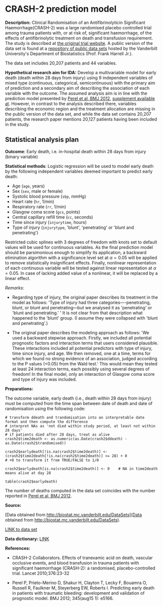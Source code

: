 # CRASH-2 prediction model

**Description:** Clinical Randomisation of an Antifibrinolyticin Significant Haemorrhage(CRASH-2)  was a large randomised placebo controlled trial among trauma patients with, or at risk of, significant haemorrhage, of the effects of antifibrinolytic treatment on death and transfusion requirement. The study is described at [the original trial website](http://crash2.lshtm.ac.uk/). A public version of the data set is found at a [repository of public data sets](http://biostat.mc.vanderbilt.edu/wiki/Main/DataSets) hosted by the Vanderbilt University's Department of Biostatistics (Prof. Frank Harrell Jr.).

The data set includes 20,207 patients and 44 variables. 

**Hypothetical research aim for IDA:** Develop a multivariable model for early death (death within 28 days from injury) using 9 independent variables of mixed type (continuous, categorical, semicontinuous) with the primary aim of prediction and a secondary aim of describing the association of each variable with the outcome. The assumed analysis aim is in line with the prediction model presented by [Perel et al, BMJ 2012](https://doi.org/10.1136/bmj.e5166), [supplement available at](https://www.bmj.com/highwire/filestream/634478/field_highwire_adjunct_files/0/perp003158.ww1_default.pdf). However, in contrast to the analysis described there, variables describing the economic region and the treatment allocation are missing in the public version of the data set, and while the data set contains 20,207 patients, the research paper mentions 20,127 patients having been included in the study.


## Statistical analysis plan

**Outcome**: Early death, i.e. in-hospital death within 28 days from injury (binary variable)

**Statistical methods**: Logistic regression will be used to model early death by the following independent variables deemed important to predict early death:

* Age (`age`, years)
* Sex (`sex`, male or female)
* Systolic blood pressure (`sbp`, mmHg)
* Heart rate (`hr`, 1/min)
* Respiratory rate (`rr`, 1/min)
* Glasgow coma score (`gcs`, points)
* Central capillary refill time (`cc`, seconds)
* Time since injury (`injurytime`, hours)
* Type of injury (`injurytype`, 'blunt', 'penetrating' or 'blunt and penetrating')
 
Restricted cubic splines with 3 degrees of freedom with knots set to default values will be used for continuous variables. As the final prediction model should be parsimonious enough to simplify its application, a backward elimination algorithm with a significance level set at $\alpha=0.05$ will be applied to remove statistically insignificant effects. Finally, nonlinear representation of each continuous variable will be tested against linear representation at $\alpha=0.05$. In case of lacking added value of a nonlinear, it will be replaced by a linear effect.

*Remarks*: 

* Regarding type of injury, the original paper describes its treatment in the model as follows: 'Type of injury had three categories—-penetrating, blunt, or blunt and penetrating—but we analysed it as 'penetrating' or 'blunt and penetrating.' ' It is not clear from that description what happened to the 'blunt' group. (I assume they were collapsed with 'blunt and penetrating'.)

* The original paper describes the modeling approach as follows: 'We used a backward stepwise approach. Firstly, we included all potential prognostic factors and interaction terms that users considered plausible. These interactions included all potential predictors with type of injury, time since injury, and age. We then removed, one at a time, terms for which we found no strong evidence of an association, judged according to the P values (<0.05) from the Wald test.'  This would mean they tested at least 24 interaction terms, each possibly using several degrees of freedom! In the final model, only an interaction of Glasgow coma score and type of injury was included.


**Preparations:**

The outcome variable, early death (i.e., death within 28 days from injury) must be computed from the time span between date of death and date of randomisation using the following code:

```{r}
# transform ddeath and trandomisation into an interpretable date format and then compute the difference
# interpret NAs as 'not died within study period, at least not within 28 days'
# if patients died after 28 days, treat as alive 
crash2$time2death <- as.numeric(as.Date(crash2$ddeath) - as.Date(crash2$trandomised))

crash2$earlydeath[!is.na(crash2$time2death)] <- (crash2$time2death[!is.na(crash2$time2death)] <= 28) + 0   
# +0 to transform it from TRUE/FALSE to 1/0

crash2$earlydeath[is.na(crash2$time2death)] <- 0    # NA in time2death means alive at day 28

table(crash2$earlydeath)
```

The number of deaths computed in the data set coincides with the number reported in [Perel et al, BMJ 2012](https://doi.org/10.1136/bmj.e5166).


**Source:** 

[Data obtained from http://biostat.mc.vanderbilt.edu/DataSets](Data obtained from http://biostat.mc.vanderbilt.edu/DataSets). 

[LINK to data set](http://biostat.mc.vanderbilt.edu/wiki/pub/Main/DataSets/crash2.rda)

**Data dictionary:**  [LINK](http://biostat.mc.vanderbilt.edu/wiki/pub/Main/DataSets/Ccrash2.html)

**References:**

* CRASH-2 Collaborators. Effects of tranexamic acid on death, vascular occlusive events, and blood transfusion in trauma patients with significant haemorrhage (CRASH-2): a randomised, placebo-controlled trial. Lancet 2010;376:23-32

* Perel P, Prieto-Merino D, Shakur H, Clayton T, Lecky F, Bouamra O, Russell R, Faulkner M, Steyerberg EW, Roberts I. Predicting early death in patients with traumatic bleeding: development and validation of prognostic model. BMJ 2012; 345(aug15 1): e5166.